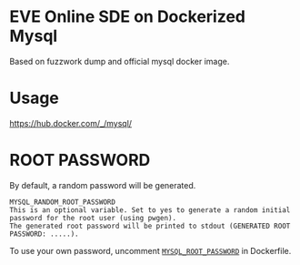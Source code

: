 # EVE Online SDE on Dockerized Mysql
Based on fuzzwork dump and official mysql docker image.
# Usage
<https://hub.docker.com/_/mysql/>
# ROOT PASSWORD
By default, a random password will be generated.
```
MYSQL_RANDOM_ROOT_PASSWORD
This is an optional variable. Set to yes to generate a random initial password for the root user (using pwgen). 
The generated root password will be printed to stdout (GENERATED ROOT PASSWORD: .....).
```
To use your own password, uncomment [```MYSQL_ROOT_PASSWORD```](https://github.com/ArchEcho/eve-sde-mysql-dockerized/blob/master/Dockerfile#L10) in Dockerfile.
